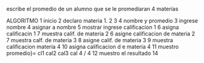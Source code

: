 escribe el promedio de un alumno que se le promediaran 4 materias 

ALGORITMO
1 inicio 
2 declaro materia 1.  2 3 4 nombre y promedio 
3 ingrese nombre
4 asignar a nombre
5 mostrar ingrese calificacion 1 
6 asigna calificacin 1
7 muestra calif. de materia 2
6 asigne calificacion de materia 2
7 muestra calf. de materia 3
8 asigne calif. de materia 3
9 muestra calificacion materia 4
10 asigna calificacion d  e materia 4
11 muestro promedio}= cl1 cal2 cal3 cal 4 / 4 
12 muestro el resultado
14 
